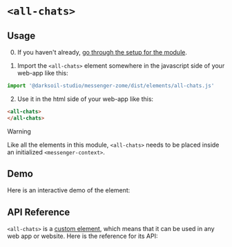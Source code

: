 # `<all-chats>`

## Usage

0. If you haven't already, [go through the setup for the module](../setup.md).

1. Import the `<all-chats>` element somewhere in the javascript side of your web-app like this:

```js
import '@darksoil-studio/messenger-zome/dist/elements/all-chats.js'
```

2. Use it in the html side of your web-app like this:

```html
<all-chats>
</all-chats>
```

> [!WARNING]
> Like all the elements in this module, `<all-chats>` needs to be placed inside an initialized `<messenger-context>`.

## Demo

Here is an interactive demo of the element:

<element-demo>
</element-demo>

<script setup>
import { onMounted } from "vue";
import { decodeHashFromBase64, encodeHashToBase64, fakeActionHash, fakeAgentPubKey } from '@holochain/client';
import { render } from "lit";
import { html, unsafeStatic } from "lit/static-html.js";
import { ProfilesClient, ProfilesStore } from '@darksoil-studio/profiles-zome';
import  '@darksoil-studio/profiles-zome/dist/elements/profiles-context.js';
import { ProfilesZomeMock, demoProfiles } from '@darksoil-studio/profiles-zome/dist/mocks.js';

import { MessengerZomeMock } from "../../ui/src/mocks.ts";
import { MessengerStore } from "../../ui/src/messenger-store.ts";
import { MessengerClient } from "../../ui/src/messenger-client.ts";

onMounted(async () => {
  // Elements need to be imported on the client side, not the SSR side
  // Reference: https://vitepress.dev/guide/ssr-compat#importing-in-mounted-hook
  await import('@api-viewer/docs/lib/api-docs.js');
  await import('@api-viewer/demo/lib/api-demo.js');
  if (!customElements.get('messenger-context')) await import('../../ui/src/elements/messenger-context.ts');
  if (!customElements.get('all-chats')) await import('../../ui/src/elements/all-chats.ts');

  const profiles = await demoProfiles();
  const keys = Array.from(profiles.keys())
  const mock = new MessengerZomeMock(keys[0]);
  const client = new MessengerClient(mock, "messenger_test");

  const peerChatHash = await client.createPeerChat(keys[1]);
  const groupHash = await client.createGroupChat([keys[1]],
    {
      name: 'Demo group',
      description: 'Demo group',
      avatar_hash: undefined
    },
    {
      only_admins_can_add_members: false,
      only_admins_can_update_group_info: false,
      sync_message_history_with_new_members: false,
    }
  );

  const store = new MessengerStore(client);

  render(html`
  <profiles-context .store=${new ProfilesStore(new ProfilesClient(new ProfilesZomeMock(profiles), 'messenger_test'))}>
    <messenger-context .store=${store}>
      <api-demo src="custom-elements.json" only="all-chats" exclude-knobs="store">
        <template data-element="all-chats" data-target="host">
          <all-chats style="height: 400px; width: 350px"></all-chats>
        </template>
      </api-demo>
    </messenger-context>
  </profiles-context>
  `, document.querySelector('element-demo'));
});
</script>

## API Reference

`<all-chats>` is a [custom element](https://web.dev/articles/custom-elements-v1), which means that it can be used in any web app or website. Here is the reference for its API:

<api-docs src="custom-elements.json" only="all-chats">
</api-docs>
